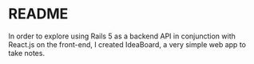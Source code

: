 # README

In order to explore using Rails 5 as a backend API in conjunction with React.js on the front-end, I created IdeaBoard, a very simple web app to take notes.

